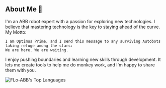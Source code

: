 ## About Me 🧐

I'm an ABB robot expert with a passion for exploring new technologies. I believe that mastering technology is the key to staying ahead of the curve. My Motto:

    I am Optimus Prime, and I send this message to any surviving Autobots taking refuge among the stars: 
    We are here. We are waiting.

I enjoy pushing boundaries and learning new skills through development. It lets me create tools to help me do monkey work, and I'm happy to share them with you.

![FLo-ABB's Top Languages](https://github-readme-stats.vercel.app/api/top-langs/?username=FLo-ABB&theme=gotham&show_icons=true&hide_border=true&layout=compact)
